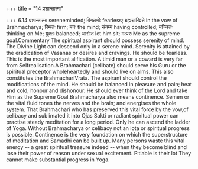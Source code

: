 +++
title = "14 प्रशान्तात्मा"

+++
6.14 प्रशान्तात्मा sereneminded; विगतभीः fearless; ब्रह्मचारिव्रते in
the vow of Brahmacharya; स्थितः firm; मनः the mind; संयम्य having
controlled; मच्चित्तः thinking on Me; युक्तः balanced; आसीत let him sit;
मत्परः Me as the supreme goal.Commentary The spiritual aspirant should
possess serenity of mind. The Divine Light can descend only in a serene
mind. Serenity is attained by the eradication of Vasanas or desires and
cravings. He should be fearless. This is the most important alification.
A timid man or a coward is very far from Selfrealisation.A Brahmachari
(celibate) should serve his Guru or the spiritual preceptor
wholeheartedly and should live on alms. This also constitutes the
BrahmachariVrata. The aspirant should control the modifications of the
mind. He should be balanced in pleasure and pain; heat and cold; honour
and dishonour. He should ever think of the Lord and take Him as the
Supreme Goal.Brahmacharya also means continence. Semen or the vital
fluid tones the nerves and the brain; and energises the whole system.
That Brahmachari who has preserved this vital force by the vow,of
celibacy and sublimated it into Ojas Sakti or radiant spiritual power
can practise steady meditation for a long period. Only he can ascend the
ladder of Yoga. Without Brahmacharya or celibacy not an iota or
spiritual progress is possible. Continence is the very foundation on
which the superstructure of meditation and Samadhi can be built up. Many
persons waste this vital energy -- a great spiritual treasure indeed --
when they become blind and lose their power of reason under sexual
excitement. Pitiable is their lot They cannot make substantial progress
in Yoga.
